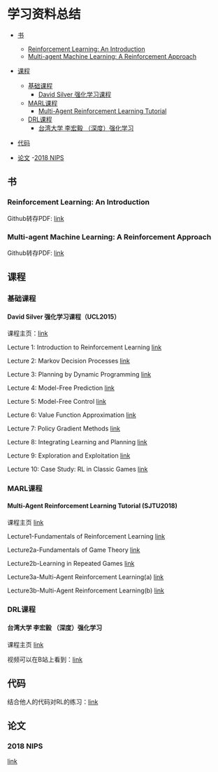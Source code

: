 # 学习资料总结

- [书](#书)
  - [Reinforcement Learning: An Introduction](#reinforcement-learning:-an-introduction)
  - [Multi-agent Machine Learning: A Reinforcement Approach](#multi-agent-machine-learning:-a-reinforcement-approach)

- [课程](#课程)
  - [基础课程](#基础课程)
    - [David Silver 强化学习课程](#david-silver-强化学习课程（UCL2015）)
  - [MARL课程](#MARL课程)
    - [Multi-Agent Reinforcement Learning Tutorial](#multi-agent-reinforcement-learning-tutorial-(SJTU2018))
  - [DRL课程](#DRL课程)
    - [台湾大学 李宏毅 （深度）强化学习](#台湾大学-李宏毅-（深度）强化学习)
- [代码](#代码)
- [论文](#论文)
  -[2018 NIPS](#2018-nips)

## 书
### Reinforcement Learning: An Introduction

Github转存PDF: [link](https://github.com/kirsguo/kirsguo_library/blob/master/book/Reinforcement%20Learning%20-%20An%20Introduction.pdf )

### Multi-agent Machine Learning: A Reinforcement Approach

Github转存PDF: [link](https://github.com/kirsguo/kirsguo_library/blob/master/book/multi-agent%20machine%20learning%20a%20reinforcement%20approach.pdf)

## 课程
### 基础课程

#### David Silver 强化学习课程（UCL2015）

课程主页：[link](http://www0.cs.ucl.ac.uk/staff/d.silver/web/Teaching.html)

Lecture 1: Introduction to Reinforcement Learning [link](http://www0.cs.ucl.ac.uk/staff/d.silver/web/Teaching_files/intro_RL.pdf)

Lecture 2: Markov Decision Processes [link](http://www0.cs.ucl.ac.uk/staff/d.silver/web/Teaching_files/MDP.pdf)

Lecture 3: Planning by Dynamic Programming [link](http://www0.cs.ucl.ac.uk/staff/d.silver/web/Teaching_files/DP.pdf)

Lecture 4: Model-Free Prediction [link](http://www0.cs.ucl.ac.uk/staff/d.silver/web/Teaching_files/MC-TD.pdf)

Lecture 5: Model-Free Control [link](http://www0.cs.ucl.ac.uk/staff/d.silver/web/Teaching_files/control.pdf)

Lecture 6: Value Function Approximation [link](http://www0.cs.ucl.ac.uk/staff/d.silver/web/Teaching_files/FA.pdf)

Lecture 7: Policy Gradient Methods [link](http://www0.cs.ucl.ac.uk/staff/d.silver/web/Teaching_files/pg.pdf)

Lecture 8: Integrating Learning and Planning [link](http://www0.cs.ucl.ac.uk/staff/d.silver/web/Teaching_files/dyna.pdf)

Lecture 9: Exploration and Exploitation [link](http://www0.cs.ucl.ac.uk/staff/d.silver/web/Teaching_files/XX.pdf)

Lecture 10: Case Study: RL in Classic Games [link](http://www0.cs.ucl.ac.uk/staff/d.silver/web/Teaching_files/games.pdf)

### MARL课程

#### Multi-Agent Reinforcement Learning Tutorial (SJTU2018)

 课程主页 [link](http://wnzhang.net/tutorials/marl2018/index.html)

 Lecture1-Fundamentals of Reinforcement Learning  [link](http://wnzhang.net/tutorials/marl2018/docs/lecture-1-rl.pdf)

 Lecture2a-Fundamentals of Game Theory [link](http://wnzhang.net/tutorials/marl2018/docs/lecture-2a-game-theory.pdf)

 Lecture2b-Learning in Repeated Games [link](http://wnzhang.net/tutorials/marl2018/docs/lecture-2b-repeated-games.pdf)

 Lecture3a-Multi-Agent Reinforcement Learning(a) [link](http://wnzhang.net/tutorials/marl2018/docs/lecture-3a-marl-1.pdf)

 Lecture3b-Multi-Agent Reinforcement Learning(b) [link](http://wnzhang.net/tutorials/marl2018/docs/lecture-3b-marl-2.pdf)


### DRL课程

#### 台湾大学 李宏毅 （深度）强化学习
课程主页 [link](http://speech.ee.ntu.edu.tw/~tlkagk/courses/)

视频可以在B站上看到：[link](https://www.bilibili.com/video/av24724071?from=search&seid=14814651069494196110)

## 代码
结合他人的代码对RL的练习：[link](https://github.com/kirsguo/kirsguo_library/tree/master/Code/RL_kirsguo)
## 论文
### 2018 NIPS
[link](https://github.com/kirsguo/kirsguo_library/tree/master/paper/2018%20NIPS%20)
